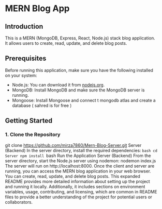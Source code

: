 # MERN Blog App

## Introduction
This is a MERN (MongoDB, Express, React, Node.js) stack blog application. It allows users to create, read, update, and delete blog posts.

## Prerequisites
Before running this application, make sure you have the following installed on your system:
- Node.js: You can download it from [nodejs.org](https://nodejs.org/).
- MongoDB: Install MongoDB and make sure the MongoDB server is running.
- Mongoose: Install Mongoose and connect t mongodb atlas and create a database ( sahred is for free )

## Getting Started


### 1. Clone the Repository
git clone https://github.com/mirza7860/Mern-Blog-Server.git
Server (Backend)
In the server directory, install the required dependencies:
``bash
 cd Server
 npm install
``bash
Run the Application
Server (Backend)
From the server directory, start the Node.js server using nodemon:
nodemon index.js
The server will run on http://localhost:8000.
Once the client and server are running, you can access the MERN blog application in your web browser. You can create, read, update, and delete blog posts.
This expanded README provides more detailed information about setting up the project and running it locally. Additionally, it includes sections on environment variables, usage, contributing, and licensing, which are common in README files to provide a better understanding of the project for potential users or collaborators.
